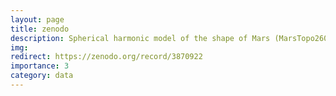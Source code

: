 ```yaml
---
layout: page
title: zenodo
description: Spherical harmonic model of the shape of Mars (MarsTopo2600)
img:
redirect: https://zenodo.org/record/3870922
importance: 3
category: data
---
```

